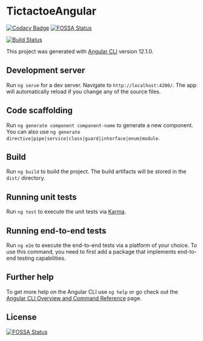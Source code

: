 # TictactoeAngular

[![Codacy Badge](https://api.codacy.com/project/badge/Grade/2f260515736a4222af43ec9a708d1301)](https://app.codacy.com/gh/fgsoftware1/tictactoe-angular?utm_source=github.com&utm_medium=referral&utm_content=fgsoftware1/tictactoe-angular&utm_campaign=Badge_Grade_Settings)
[![FOSSA Status](https://app.fossa.com/api/projects/git%2Bgithub.com%2Ffgsoftware1%2Ftictactoe-angular.svg?type=shield)](https://app.fossa.com/projects/git%2Bgithub.com%2Ffgsoftware1%2Ftictactoe-angular?ref=badge_shield)

[![Build Status](https://travis-ci.com/fgsoftware1/tictactoe-angular.svg?branch=master)](https://travis-ci.com/fgsoftware1/tictactoe-angular)

This project was generated with [Angular CLI](https://github.com/angular/angular-cli) version 12.1.0.

## Development server

Run `ng serve` for a dev server. Navigate to `http://localhost:4200/`. The app will automatically reload if you change any of the source files.

## Code scaffolding

Run `ng generate component component-name` to generate a new component. You can also use `ng generate directive|pipe|service|class|guard|interface|enum|module`.

## Build

Run `ng build` to build the project. The build artifacts will be stored in the `dist/` directory.

## Running unit tests

Run `ng test` to execute the unit tests via [Karma](https://karma-runner.github.io).

## Running end-to-end tests

Run `ng e2e` to execute the end-to-end tests via a platform of your choice. To use this command, you need to first add a package that implements end-to-end testing capabilities.

## Further help

To get more help on the Angular CLI use `ng help` or go check out the [Angular CLI Overview and Command Reference](https://angular.io/cli) page.


## License
[![FOSSA Status](https://app.fossa.com/api/projects/git%2Bgithub.com%2Ffgsoftware1%2Ftictactoe-angular.svg?type=large)](https://app.fossa.com/projects/git%2Bgithub.com%2Ffgsoftware1%2Ftictactoe-angular?ref=badge_large)